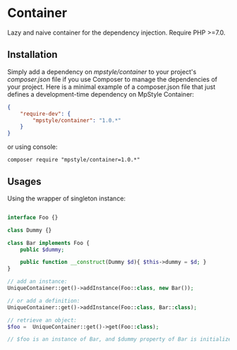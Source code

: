 # Container

Lazy and naive container for the dependency injection.
Require PHP >=7.0.

## Installation

Simply add a dependency on _mpstyle/container_ to your project's _composer.json_ file if you use Composer to manage the dependencies of your project. Here is a minimal example of a composer.json file that just defines a development-time dependency on MpStyle Container:

```json
{
    "require-dev": {
        "mpstyle/container": "1.0.*"
    }
}
```

or using console:

```
composer require "mpstyle/container=1.0.*"
```

## Usages

Using the wrapper of singleton instance:

```php

interface Foo {}

class Dummy {}

class Bar implements Foo {
    public $dummy;

    public function __construct(Dummy $d){ $this->dummy = $d; }
}

// add an instance:
UniqueContainer::get()->addInstance(Foo::class, new Bar());

// or add a definition:
UniqueContainer::get()->addInstance(Foo::class, Bar::class);

// retrieve an object:
$foo =  UniqueContainer::get()->get(Foo::class);

// $foo is an instance of Bar, and $dummy property of Bar is initialized as an instance of Dummy.
```
